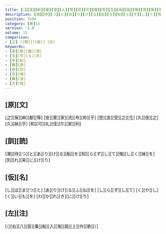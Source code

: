 ```yaml
---
title: [（][遣][新][羅][使][人][等][悲][別][贈][答][及][海][路][慟][情][陳][思][并][當][所][誦][之][古][歌][）]
description: [潮][待][つ][と][あ][り][け][る][船][を][知][ら][ず][し][て][悔][し][く][妹][を][別][れ][来][に][け][り]
position: 3594
category: [巻]15
version: '1.0'
volume: 15
comparison:
- [之] [[類]][[細]] [志]
keywords:
- [遣][新][羅][使]
- [天][平][８][年]
- [年][紀]
- [羈][旅]
- [悲][別]
- [恋][情]
- [難][波]
- [大][阪]
---
```


## [原][文]

[之][保][麻][都][等] [安][里][家][流][布][祢][乎] [思][良][受][之][弖] [久][夜][之][久][妹][乎] [和][可][礼][伎][尓][家][利]

## [訓][読]

[潮][待][つ][と][あ][り][け][る][船][を][知][ら][ず][し][て][悔][し][く][妹][を][別][れ][来][に][け][り]

## [仮][名]

[し][ほ][ま][つ][と] [あ][り][け][る][ふ][ね][を] [し][ら][ず][し][て] [く][や][し][く][い][も][を] [わ][か][れ][き][に][け][り]

## [左][注]

[（][右][八][首][乗][船][入][海][路][上][作][歌][）]
